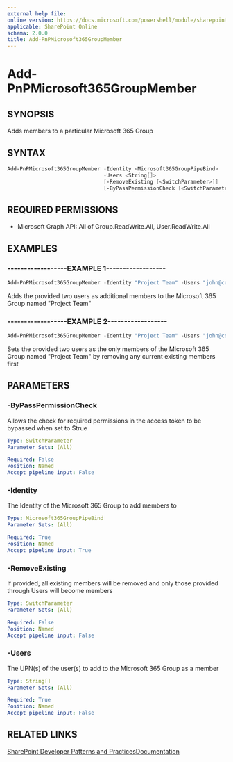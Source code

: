 ```yaml
---
external help file:
online version: https://docs.microsoft.com/powershell/module/sharepoint-pnp/add-pnpmicrosoft365groupmember
applicable: SharePoint Online
schema: 2.0.0
title: Add-PnPMicrosoft365GroupMember
---
```


# Add-PnPMicrosoft365GroupMember

## SYNOPSIS
Adds members to a particular Microsoft 365 Group

## SYNTAX 

```powershell
Add-PnPMicrosoft365GroupMember -Identity <Microsoft365GroupPipeBind>
                               -Users <String[]>
                               [-RemoveExisting [<SwitchParameter>]]
                               [-ByPassPermissionCheck [<SwitchParameter>]]
```

## REQUIRED PERMISSIONS

  *  Microsoft Graph API: All of Group.ReadWrite.All, User.ReadWrite.All

## EXAMPLES

### ------------------EXAMPLE 1------------------
```powershell
Add-PnPMicrosoft365GroupMember -Identity "Project Team" -Users "john@contoso.onmicrosoft.com","jane@contoso.onmicrosoft.com"
```

Adds the provided two users as additional members to the Microsoft 365 Group named "Project Team"

### ------------------EXAMPLE 2------------------
```powershell
Add-PnPMicrosoft365GroupMember -Identity "Project Team" -Users "john@contoso.onmicrosoft.com","jane@contoso.onmicrosoft.com" -RemoveExisting
```

Sets the provided two users as the only members of the Microsoft 365 Group named "Project Team" by removing any current existing members first

## PARAMETERS

### -ByPassPermissionCheck
Allows the check for required permissions in the access token to be bypassed when set to $true

```yaml
Type: SwitchParameter
Parameter Sets: (All)

Required: False
Position: Named
Accept pipeline input: False
```

### -Identity
The Identity of the Microsoft 365 Group to add members to

```yaml
Type: Microsoft365GroupPipeBind
Parameter Sets: (All)

Required: True
Position: Named
Accept pipeline input: True
```

### -RemoveExisting
If provided, all existing members will be removed and only those provided through Users will become members

```yaml
Type: SwitchParameter
Parameter Sets: (All)

Required: False
Position: Named
Accept pipeline input: False
```

### -Users
The UPN(s) of the user(s) to add to the Microsoft 365 Group as a member

```yaml
Type: String[]
Parameter Sets: (All)

Required: True
Position: Named
Accept pipeline input: False
```

## RELATED LINKS

[SharePoint Developer Patterns and Practices](https://aka.ms/sppnp)[Documentation](https://docs.microsoft.com/graph/api/group-post-members)